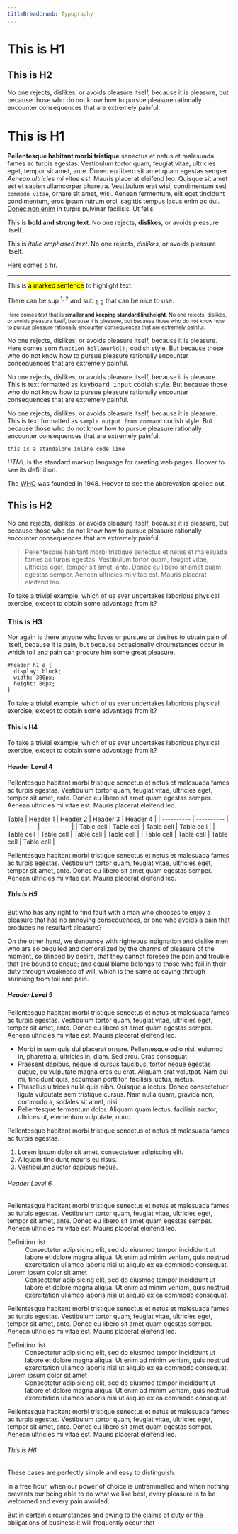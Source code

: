 ```yaml
---
titleBreadcrumb: Typography
...
```

# This is H1

## This is H2

No one rejects, dislikes, or avoids pleasure itself, because it is pleasure, but because those who do not know how to pursue pleasure rationally encounter consequences that are extremely painful.

# This is H1

**Pellentesque habitant morbi tristique** senectus et netus et malesuada fames ac turpis egestas. Vestibulum tortor quam, feugiat vitae, ultricies eget, tempor sit amet, ante. Donec eu libero sit amet quam egestas semper. _Aenean ultricies mi vitae est._ Mauris placerat eleifend leo. Quisque sit amet est et sapien ullamcorper pharetra. Vestibulum erat wisi, condimentum sed, `commodo vitae`, ornare sit amet, wisi. Aenean fermentum, elit eget tincidunt condimentum, eros ipsum rutrum orci, sagittis tempus lacus enim ac dui. [Donec non enim](#) in turpis pulvinar facilisis. Ut felis.

This is **bold and strong text**. No one rejects, **dislikes**, or avoids pleasure itself.

This is _italic emphased text_. No one rejects, _dislikes_, or avoids pleasure itself.

Here comes a hr.

* * *

This is <mark>a marked sentence</mark> to highlight text.

There can be sup <sup>1, 2</sup> and sub <sub>1, 2</sub> that can be nice to use.

<small>Here comes text that is **smaller and keeping standard lineheight**. No one rejects, dislikes, or avoids pleasure itself, because it is pleasure, but because those who do not know how to pursue pleasure rationally encounter consequences that are extremely painful.</small>

No one rejects, dislikes, or avoids pleasure itself, because it is pleasure. Here comes som `function helloWorld();` codish style. But because those who do not know how to pursue pleasure rationally encounter consequences that are extremely painful.

No one rejects, dislikes, or avoids pleasure itself, because it is pleasure. This is text formatted as <kbd>keyboard input</kbd> codish style. But because those who do not know how to pursue pleasure rationally encounter consequences that are extremely painful.

No one rejects, dislikes, or avoids pleasure itself, because it is pleasure. This is text formatted as `sample output from command` codish style. But because those who do not know how to pursue pleasure rationally encounter consequences that are extremely painful.

`this is a standalone inline code line`

<dfn title="HyperText Markup Language">HTML</dfn> is the standard markup language for creating web pages. Hoover to see its definition.

The <abbr title="World Health Organization">WHO</abbr> was founded in 1948\. Hoover to see the abbrevation spelled out.

## This is H2

No one rejects, dislikes, or avoids pleasure itself, because it is pleasure, but because those who do not know how to pursue pleasure rationally encounter consequences that are extremely painful.

> Pellentesque habitant morbi tristique senectus et netus et malesuada fames ac turpis egestas. Vestibulum tortor quam, feugiat vitae, ultricies eget, tempor sit amet, ante. Donec eu libero sit amet quam egestas semper. Aenean ultricies mi vitae est. Mauris placerat eleifend leo.

To take a trivial example, which of us ever undertakes laborious physical exercise, except to obtain some advantage from it?

### This is H3

Nor again is there anyone who loves or pursues or desires to obtain pain of itself, because it is pain, but because occasionally circumstances occur in which toil and pain can procure him some great pleasure.

```
#header h1 a {
  display: block;
  width: 300px;
  height: 80px;
}
```

To take a trivial example, which of us ever undertakes laborious physical exercise, except to obtain some advantage from it?

#### This is H4

To take a trivial example, which of us ever undertakes laborious physical exercise, except to obtain some advantage from it?

#### Header Level 4

Pellentesque habitant morbi tristique senectus et netus et malesuada fames ac turpis egestas. Vestibulum tortor quam, feugiat vitae, ultricies eget, tempor sit amet, ante. Donec eu libero sit amet quam egestas semper. Aenean ultricies mi vitae est. Mauris placerat eleifend leo.

<caption>Table</caption>
| Header 1   | Header 2   | Header 3   | Header 4   |
| ---------- | ---------- | ---------- | ---------- |
| Table cell | Table cell | Table cell | Table cell |
| Table cell | Table cell | Table cell | Table cell |
| Table cell | Table cell | Table cell | Table cell |

Pellentesque habitant morbi tristique senectus et netus et malesuada fames ac turpis egestas. Vestibulum tortor quam, feugiat vitae, ultricies eget, tempor sit amet, ante. Donec eu libero sit amet quam egestas semper. Aenean ultricies mi vitae est. Mauris placerat eleifend leo.

##### This is H5

But who has any right to find fault with a man who chooses to enjoy a pleasure that has no annoying consequences, or one who avoids a pain that produces no resultant pleasure?

On the other hand, we denounce with righteous indignation and dislike men who are so beguiled and demoralized by the charms of pleasure of the moment, so blinded by desire, that they cannot foresee the pain and trouble that are bound to ensue; and equal blame belongs to those who fail in their duty through weakness of will, which is the same as saying through shrinking from toil and pain.

##### Header Level 5

Pellentesque habitant morbi tristique senectus et netus et malesuada fames ac turpis egestas. Vestibulum tortor quam, feugiat vitae, ultricies eget, tempor sit amet, ante. Donec eu libero sit amet quam egestas semper. Aenean ultricies mi vitae est. Mauris placerat eleifend leo.

*   Morbi in sem quis dui placerat ornare. Pellentesque odio nisi, euismod in, pharetra a, ultricies in, diam. Sed arcu. Cras consequat.
*   Praesent dapibus, neque id cursus faucibus, tortor neque egestas augue, eu vulputate magna eros eu erat. Aliquam erat volutpat. Nam dui mi, tincidunt quis, accumsan porttitor, facilisis luctus, metus.
*   Phasellus ultrices nulla quis nibh. Quisque a lectus. Donec consectetuer ligula vulputate sem tristique cursus. Nam nulla quam, gravida non, commodo a, sodales sit amet, nisi.
*   Pellentesque fermentum dolor. Aliquam quam lectus, facilisis auctor, ultrices ut, elementum vulputate, nunc.

Pellentesque habitant morbi tristique senectus et netus et malesuada fames ac turpis egestas.

1.  Lorem ipsum dolor sit amet, consectetuer adipiscing elit.
2.  Aliquam tincidunt mauris eu risus.
3.  Vestibulum auctor dapibus neque.

###### Header Level 6

Pellentesque habitant morbi tristique senectus et netus et malesuada fames ac turpis egestas. Vestibulum tortor quam, feugiat vitae, ultricies eget, tempor sit amet, ante. Donec eu libero sit amet quam egestas semper. Aenean ultricies mi vitae est. Mauris placerat eleifend leo.

<dl>

<dt>Definition list</dt>

<dd>Consectetur adipisicing elit, sed do eiusmod tempor incididunt ut labore et dolore magna aliqua. Ut enim ad minim veniam, quis nostrud exercitation ullamco laboris nisi ut aliquip ex ea commodo consequat.</dd>

<dt>Lorem ipsum dolor sit amet</dt>

<dd>Consectetur adipisicing elit, sed do eiusmod tempor incididunt ut labore et dolore magna aliqua. Ut enim ad minim veniam, quis nostrud exercitation ullamco laboris nisi ut aliquip ex ea commodo consequat.</dd>

</dl>

Pellentesque habitant morbi tristique senectus et netus et malesuada fames ac turpis egestas. Vestibulum tortor quam, feugiat vitae, ultricies eget, tempor sit amet, ante. Donec eu libero sit amet quam egestas semper. Aenean ultricies mi vitae est. Mauris placerat eleifend leo.

<dl class="horizontal">

<dt>Definition list</dt>

<dd>Consectetur adipisicing elit, sed do eiusmod tempor incididunt ut labore et dolore magna aliqua. Ut enim ad minim veniam, quis nostrud exercitation ullamco laboris nisi ut aliquip ex ea commodo consequat.</dd>

<dt>Lorem ipsum dolor sit amet</dt>

<dd>Consectetur adipisicing elit, sed do eiusmod tempor incididunt ut labore et dolore magna aliqua. Ut enim ad minim veniam, quis nostrud exercitation ullamco laboris nisi ut aliquip ex ea commodo consequat.</dd>

</dl>

Pellentesque habitant morbi tristique senectus et netus et malesuada fames ac turpis egestas. Vestibulum tortor quam, feugiat vitae, ultricies eget, tempor sit amet, ante. Donec eu libero sit amet quam egestas semper. Aenean ultricies mi vitae est. Mauris placerat eleifend leo.

###### This is H6

These cases are perfectly simple and easy to distinguish.

In a free hour, when our power of choice is untrammelled and when nothing prevents our being able to do what we like best, every pleasure is to be welcomed and every pain avoided.

But in certain circumstances and owing to the claims of duty or the obligations of business it will frequently occur that

<script>
    document.body.classList.add("show-typography");
</script>
